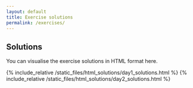 ```yaml
---
layout: default
title: Exercise solutions
permalink: /exercises/
---
```


## Solutions

You can visualise the exercise solutions in HTML format here.

{% include_relative /static_files/html_solutions/day1_solutions.html %}
{% include_relative /static_files/html_solutions/day2_solutions.html %}
